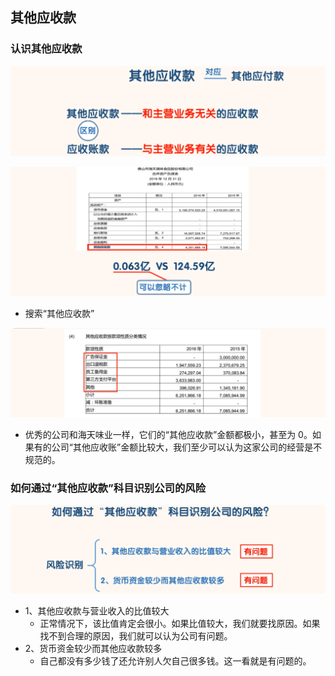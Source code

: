 ## 其他应收款

### 认识其他应收款

![image-20220505122041835](images/image-20220505122041835.png)

![image-20220505122107877](images/image-20220505122107877.png)

- 搜索“其他应收款”

![image-20220505122135596](images/image-20220505122135596.png)

- 优秀的公司和海天味业一样，它们的“其他应收款”金额都极小，甚至为 0。如果有的公司“其他应收账”金额比较大，我们至少可以认为这家公司的经营是不规范的。

### 如何通过“其他应收款”科目识别公司的风险

![image-20220505122217511](images/image-20220505122217511.png)

- 1、其他应收款与营业收入的比值较大
  - 正常情况下，该比值肯定会很小。如果比值较大，我们就要找原因。如果找不到合理的原因，我们就可以认为公司有问题。
- 2、货币资金较少而其他应收款较多
  - 自己都没有多少钱了还允许别人欠自己很多钱。这一看就是有问题的。